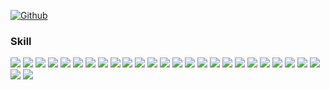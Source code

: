 <!--
**delight-HK3/delight-HK3** is a ✨ _special_ ✨ repository because its `README.md` (this file) appears on your GitHub profile.

Here are some ideas to get you started:

- 🔭 I’m currently working on ...
- 🌱 I’m currently learning ...
- 👯 I’m looking to collaborate on ...
- 🤔 I’m looking for help with ...
- 💬 Ask me about ...
- 📫 How to reach me: ...
- 😄 Pronouns: ...
- ⚡ Fun fact: ...
-->


[![Github](https://www.codenary.co.kr/widget/github/api?username=이다빈1122)](https://www.codenary.co.kr/user-profile/detail/이다빈1122?github_ride=true&utm_source=github)

### Skill

<p>
  <img src="https://img.shields.io/badge/Spring Boot-6DB33F?style=for-the-badge&logo=SpringBoot&logoColor=white"/>
  <img src="https://img.shields.io/badge/Spring Data JPA-6DB33F?style=for-the-badge&logo=Spring&logoColor=white"/>
  <img src="https://img.shields.io/badge/Gradle-02303A?style=for-the-badge&logo=Gradle&logoColor=white"/>
  <img src="https://img.shields.io/badge/query dsl-0289cf?style=for-the-badge&logoColor=white"/>
  
  <img src="https://img.shields.io/badge/codeigniter 3-EF4223?style=for-the-badge&logo=codeigniter&logoColor=white"/>
  <img src="https://img.shields.io/badge/php-777BB4?style=for-the-badge&logo=php&logoColor=white"/>
  <img src="https://img.shields.io/badge/HTML5-E34F26?style=for-the-badge&logo=HTML5&logoColor=white"/>
  <img src="https://img.shields.io/badge/CSS3-1572B6?style=for-the-badge&logo=CSS3&logoColor=white"/>
  <img src="https://img.shields.io/badge/JavaScript-F7DF1E?style=for-the-badge&logo=JavaScript&logoColor=white"/>
  <img src="https://img.shields.io/badge/jQuery-0769AD?style=for-the-badge&logo=jQuery&logoColor=white"/>
  <img src="https://img.shields.io/badge/Bootstrap-7952B3?style=for-the-badge&logo=Bootstrap&logoColor=white"/>
  <img src="https://img.shields.io/badge/Java-007396?style=for-the-badge&logo=openjdk&logoColor=white"/>
  <img src="https://img.shields.io/badge/Kakao API-FFCD00?style=for-the-badge&logo=Kakao&logoColor=black"/>
  <img src="https://img.shields.io/badge/Naver API-03C75A?style=for-the-badge&logo=Naver&logoColor=white"/>
  <img src="https://img.shields.io/badge/Google API-da3d29?style=for-the-badge&logo=Google&logoColor=white"/>
  <img src="https://img.shields.io/badge/Oracle-F80000?style=for-the-badge&logo=Oracle&logoColor=white"/>
  <img src="https://img.shields.io/badge/MariaDB-003545?style=for-the-badge&logo=MariaDB&logoColor=white"/>
  <img src="https://img.shields.io/badge/MySQL-4479A1?style=for-the-badge&logo=MySQL&logoColor=white"/>
  
  <img src="https://img.shields.io/badge/Apache-D22128?style=for-the-badge&logo=Apache&logoColor=white"/>
  <img src="https://img.shields.io/badge/Apache tomcat-F8DC75?style=for-the-badge&logo=apachetomcat&logoColor=black"/>
  
  <img src="https://img.shields.io/badge/PostgreSQL-4169E1?style=for-the-badge&logo=postgresql&logoColor=white"/>
  <img src="https://img.shields.io/badge/amazon ec2-FF9900?style=for-the-badge&logo=amazonec2&logoColor=white"/>
  <img src="https://img.shields.io/badge/amazon api gateway-FF4F8B?style=for-the-badge&logo=amazonapigateway&logoColor=white"/>
  <img src="https://img.shields.io/badge/amazon route 53-8C4FFF?style=for-the-badge&logo=amazonroute53&logoColor=white"/>
  <img src="https://img.shields.io/badge/amazon S3-569A31?style=for-the-badge&logo=amazonS3&logoColor=white"/>
  <img src="https://img.shields.io/badge/Mybatis-000000?style=for-the-badge&logo=Mybatis&logoColor=white"/>
  <img src="https://img.shields.io/badge/Docker-2496ED?style=for-the-badge&logo=Docker&logoColor=white"/>
</p>


